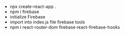 - npx create-react-app .
- npm i firebase
- initialize Firebase
- import into index.js file firebase tools
- npm i react-router-dom firebase react-firebase-hooks